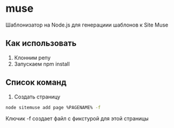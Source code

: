 # muse

Шаблонизатор на Node.js для генерациии шаблонов к Site Muse

## Как использовать
1. Клонним репу
2. Запускаем npm install

## Список команд
1. Создать страницу
```sh
node sitemuse add page %PAGENAME% -f

```
Ключик -f создает файл с фикстурой для этой страницы

